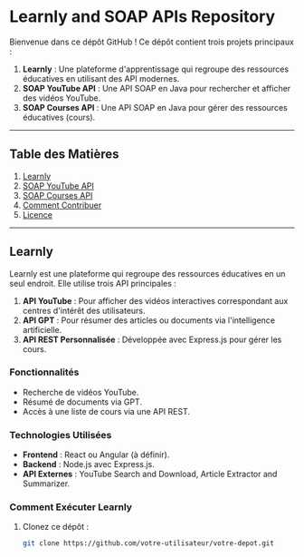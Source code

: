 # Learnly and SOAP APIs Repository

Bienvenue dans ce dépôt GitHub ! Ce dépôt contient trois projets principaux :

1. **Learnly** : Une plateforme d'apprentissage qui regroupe des ressources éducatives en utilisant des API modernes.
2. **SOAP YouTube API** : Une API SOAP en Java pour rechercher et afficher des vidéos YouTube.
3. **SOAP Courses API** : Une API SOAP en Java pour gérer des ressources éducatives (cours).

---

## Table des Matières

1. [Learnly](#learnly)
2. [SOAP YouTube API](#soap-youtube-api)
3. [SOAP Courses API](#soap-courses-api)
4. [Comment Contribuer](#comment-contribuer)
5. [Licence](#licence)

---

## Learnly

Learnly est une plateforme qui regroupe des ressources éducatives en un seul endroit. Elle utilise trois API principales :

1. **API YouTube** : Pour afficher des vidéos interactives correspondant aux centres d'intérêt des utilisateurs.
2. **API GPT** : Pour résumer des articles ou documents via l'intelligence artificielle.
3. **API REST Personnalisée** : Développée avec Express.js pour gérer les cours.

### Fonctionnalités

- Recherche de vidéos YouTube.
- Résumé de documents via GPT.
- Accès à une liste de cours via une API REST.

### Technologies Utilisées

- **Frontend** : React ou Angular (à définir).
- **Backend** : Node.js avec Express.js.
- **API Externes** : YouTube Search and Download, Article Extractor and Summarizer.

### Comment Exécuter Learnly

1. Clonez ce dépôt :
   ```bash
   git clone https://github.com/votre-utilisateur/votre-depot.git
